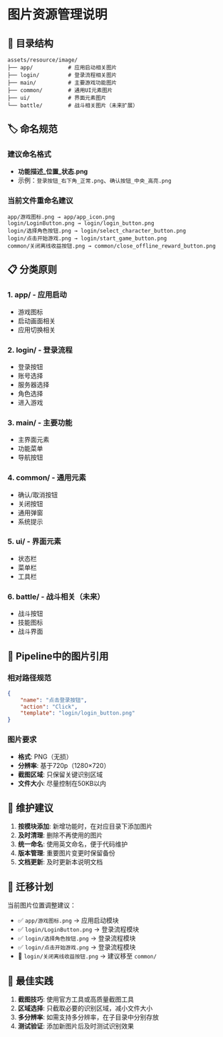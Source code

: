# 图片资源管理说明

## 📁 目录结构

```
assets/resource/image/
├── app/           # 应用启动相关图片
├── login/         # 登录流程相关图片
├── main/          # 主要游戏功能图片
├── common/        # 通用UI元素图片
├── ui/            # 界面元素图片
└── battle/        # 战斗相关图片（未来扩展）
```

## 🏷️ 命名规范

### 建议命名格式
- **功能描述_位置_状态.png**
- 示例：`登录按钮_右下角_正常.png`、`确认按钮_中央_高亮.png`

### 当前文件重命名建议
```
app/游戏图标.png → app/app_icon.png
login/LoginButton.png → login/login_button.png
login/选择角色按钮.png → login/select_character_button.png
login/点击开始游戏.png → login/start_game_button.png
common/关闭离线收益按钮.png → common/close_offline_reward_button.png
```

## 📋 分类原则

### 1. **app/** - 应用启动
- 游戏图标
- 启动画面相关
- 应用切换相关

### 2. **login/** - 登录流程
- 登录按钮
- 账号选择
- 服务器选择
- 角色选择
- 进入游戏

### 3. **main/** - 主要功能
- 主界面元素
- 功能菜单
- 导航按钮

### 4. **common/** - 通用元素
- 确认/取消按钮
- 关闭按钮
- 通用弹窗
- 系统提示

### 5. **ui/** - 界面元素
- 状态栏
- 菜单栏
- 工具栏

### 6. **battle/** - 战斗相关（未来）
- 战斗按钮
- 技能图标
- 战斗界面

## 🔧 Pipeline中的图片引用

### 相对路径规范
```json
{
    "name": "点击登录按钮",
    "action": "Click",
    "template": "login/login_button.png"
}
```

### 图片要求
- **格式**: PNG（无损）
- **分辨率**: 基于720p（1280×720）
- **截图区域**: 只保留关键识别区域
- **文件大小**: 尽量控制在50KB以内

## 📝 维护建议

1. **按模块添加**: 新增功能时，在对应目录下添加图片
2. **及时清理**: 删除不再使用的图片
3. **统一命名**: 使用英文命名，便于代码维护
4. **版本管理**: 重要图片变更时保留备份
5. **文档更新**: 及时更新本说明文档

## 🔄 迁移计划

当前图片位置调整建议：
- ✅ `app/游戏图标.png` → 应用启动模块
- ✅ `login/LoginButton.png` → 登录流程模块  
- ✅ `login/选择角色按钮.png` → 登录流程模块
- ✅ `login/点击开始游戏.png` → 登录流程模块
- 🔄 `login/关闭离线收益按钮.png` → 建议移至 `common/`

## 🎯 最佳实践

1. **截图技巧**: 使用官方工具或高质量截图工具
2. **区域选择**: 只截取必要的识别区域，减小文件大小
3. **多分辨率**: 如需支持多分辨率，在子目录中分别存放
4. **测试验证**: 添加新图片后及时测试识别效果 